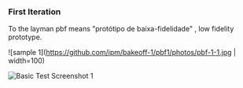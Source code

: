 ### First Iteration 

To the layman pbf means "protótipo de baixa-fidelidade" , low fidelity prototype.

![sample 1](https://github.com/ipm/bakeoff-1/pbf1/photos/pbf-1-1.jpg | width=100)


![Basic Test Screenshot 1](https://github.com/tecnico-softeng-2022/es22-26/blob/p3/photos-p3/ere-jmeter-1-p3.png)